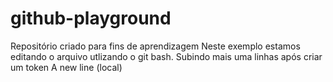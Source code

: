 # github-playground
Repositório criado para fins de aprendizagem
Neste exemplo estamos editando o arquivo utlizando o git bash.
Subindo mais uma linhas após criar um token
A new line (local)
